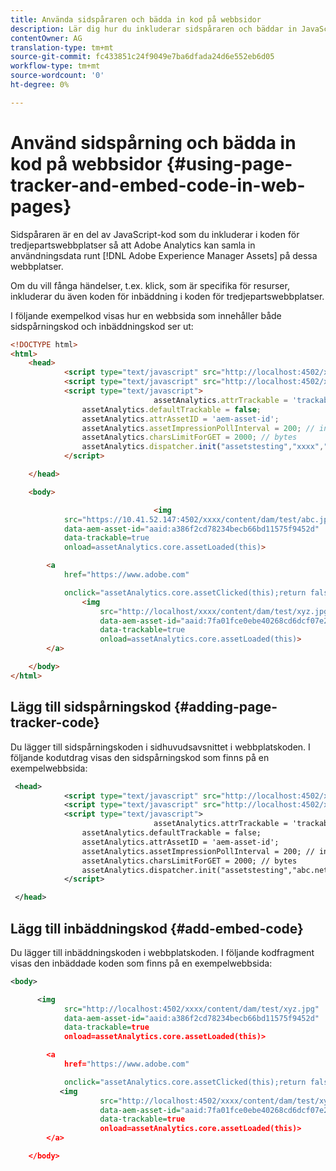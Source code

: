 ```yaml
---
title: Använda sidspåraren och bädda in kod på webbsidor
description: Lär dig hur du inkluderar sidspåraren och bäddar in JavaScript-koder i webbplatskoden så att Adobe Analytics kan samla in användningsdata runt resurser.
contentOwner: AG
translation-type: tm+mt
source-git-commit: fc433851c24f9049e7ba6dfada24d6e552eb6d05
workflow-type: tm+mt
source-wordcount: '0'
ht-degree: 0%

---
```



# Använd sidspårning och bädda in kod på webbsidor {#using-page-tracker-and-embed-code-in-web-pages}

Sidspåraren är en del av JavaScript-kod som du inkluderar i koden för tredjepartswebbplatser så att Adobe Analytics kan samla in användningsdata runt [!DNL Adobe Experience Manager Assets] på dessa webbplatser.

Om du vill fånga händelser, t.ex. klick, som är specifika för resurser, inkluderar du även koden för inbäddning i koden för tredjepartswebbplatser.

I följande exempelkod visas hur en webbsida som innehåller både sidspårningskod och inbäddningskod ser ut:

```html
<!DOCTYPE html>
<html>
    <head>
            <script type="text/javascript" src="http://localhost:4502/xxxx/etc.clientlibs/dam/clientlibs/sitecatalyst/appmeasurement.js"></script>
            <script type="text/javascript" src="http://localhost:4502/xxxx/etc.clientlibs/dam/clientlibs/assetinsights/pagetracker.js"></script>
            <script type="text/javascript">
                                assetAnalytics.attrTrackable = 'trackable';
                assetAnalytics.defaultTrackable = false;
                assetAnalytics.attrAssetID = 'aem-asset-id';
                assetAnalytics.assetImpressionPollInterval = 200; // interval in milliseconds
                assetAnalytics.charsLimitForGET = 2000; // bytes
                assetAnalytics.dispatcher.init("assetstesting","xxxx","xxx","list1","eVar3","event8","event7");
            </script>

    </head>

    <body>

                                <img
            src="https://10.41.52.147:4502/xxxx/content/dam/test/abc.jpg"
            data-aem-asset-id="aaid:a386f2cd78234becb66bd11575f9452d"
            data-trackable=true
            onload=assetAnalytics.core.assetLoaded(this)>

        <a
            href="https://www.adobe.com"

            onclick="assetAnalytics.core.assetClicked(this);return false">
                <img
                    src="http://localhost/xxxx/content/dam/test/xyz.jpg"
                    data-aem-asset-id="aaid:7fa01fce0ebe40268cd6dcf07e2d9cb1"
                    data-trackable=true
                    onload=assetAnalytics.core.assetLoaded(this)>
        </a>

    </body>
</html>
```

## Lägg till sidspårningskod {#adding-page-tracker-code}

Du lägger till sidspårningskoden i sidhuvudsavsnittet i webbplatskoden. I följande kodutdrag visas den sidspårningskod som finns på en exempelwebbsida:

```xml
 <head>
            <script type="text/javascript" src="http://localhost:4502/xxxx/etc.clientlibs/dam/clientlibs/sitecatalyst/appmeasurement.js"></script>
            <script type="text/javascript" src="http://localhost:4502/xxxx/etc.clientlibs/dam/clientlibs/foundation/assetinsights/pagetracker.js"></script>
            <script type="text/javascript">
                                assetAnalytics.attrTrackable = 'trackable';
                assetAnalytics.defaultTrackable = false;
                assetAnalytics.attrAssetID = 'aem-asset-id';
                assetAnalytics.assetImpressionPollInterval = 200; // interval in millis
                assetAnalytics.charsLimitForGET = 2000; // bytes
                assetAnalytics.dispatcher.init("assetstesting","abc.net","bee","list1","eVar3","event8","event7");
            </script>

 </head>
```

## Lägg till inbäddningskod {#add-embed-code}

Du lägger till inbäddningskoden i webbplatskoden. I följande kodfragment visas den inbäddade koden som finns på en exempelwebbsida:

```xml
<body>

      <img
            src="http://localhost:4502/xxxx/content/dam/test/xyz.jpg"
            data-aem-asset-id="aaid:a386f2cd78234becb66bd11575f9452d"
            data-trackable=true
            onload=assetAnalytics.core.assetLoaded(this)>

        <a
            href="https://www.adobe.com"

            onclick="assetAnalytics.core.assetClicked(this);return false">
           <img
                    src="http://localhost:4502/xxxx/content/dam/test/xyz.jpg"
                    data-aem-asset-id="aaid:7fa01fce0ebe40268cd6dcf07e2d9cb1"
                    data-trackable=true
                    onload=assetAnalytics.core.assetLoaded(this)>
        </a>

    </body>
```
